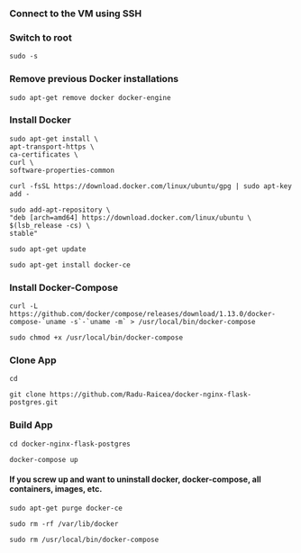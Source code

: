 ### Connect to the VM using SSH

### Switch to root

`sudo -s`

### Remove previous Docker installations

`sudo apt-get remove docker docker-engine`

### Install Docker

```
sudo apt-get install \
apt-transport-https \
ca-certificates \
curl \
software-properties-common
```

`curl -fsSL https://download.docker.com/linux/ubuntu/gpg | sudo apt-key add -`

```
sudo add-apt-repository \
"deb [arch=amd64] https://download.docker.com/linux/ubuntu \
$(lsb_release -cs) \
stable"
```

`sudo apt-get update`

`sudo apt-get install docker-ce`

### Install Docker-Compose

```curl -L https://github.com/docker/compose/releases/download/1.13.0/docker-compose-`uname -s`-`uname -m` > /usr/local/bin/docker-compose```

`sudo chmod +x /usr/local/bin/docker-compose`

### Clone App

`cd`

`git clone https://github.com/Radu-Raicea/docker-nginx-flask-postgres.git`

### Build App

`cd docker-nginx-flask-postgres`

`docker-compose up`

#### If you screw up and want to uninstall docker, docker-compose, all containers, images, etc.

`sudo apt-get purge docker-ce`

`sudo rm -rf /var/lib/docker`

`sudo rm /usr/local/bin/docker-compose`
